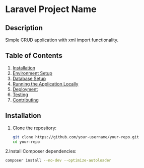# Laravel Project Name

## Description
Simple CRUD application with xml import functionality.

## Table of Contents
1. [Installation](#installation)
2. [Environment Setup](#environment-setup)
3. [Database Setup](#database-setup)
4. [Running the Application Locally](#running-the-application-locally)
5. [Deployment](#deployment)
6. [Testing](#testing)
7. [Contributing](#contributing)

## Installation

1. Clone the repository:

   ```bash
   git clone https://github.com/your-username/your-repo.git
   cd your-repo

2.Install Composer dependencies:

```bash
composer install --no-dev --optimize-autoloader

